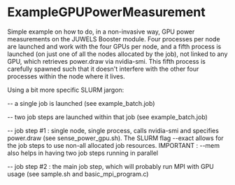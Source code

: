 # ExampleGPUPowerMeasurement

Simple example on how to do, in a non-invasive way, GPU power measurements on the JUWELS Booster module. Four processes per node are launched and work with the four GPUs per node, and a fifth process is launched (on just one of all the nodes allocated by the job), not linked to any GPU, which retrieves power.draw via nvidia-smi. This fifth process is carefully spawned such that it doesn't interfere with the other four processes within the node where it lives.

Using a bit more specific SLURM jargon:

 -- a single job is launched (see example_batch.job)

 -- two job steps are launched within that job (see example_batch.job)

 -- job step #1 : single node, single process, calls nvidia-smi and specifies power.draw (see sense_power_gpu.sh). The SLURM flag --exact allows for the job steps to use non-all allocated job resources. IMPORTANT : --mem also helps in having two job steps running in parallel

 -- job step #2 : the main job step, which will probably run MPI with GPU usage (see sample.sh and basic_mpi_program.c)
